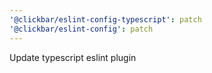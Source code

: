 ```yaml
---
'@clickbar/eslint-config-typescript': patch
'@clickbar/eslint-config': patch
---
```


Update typescript eslint plugin

